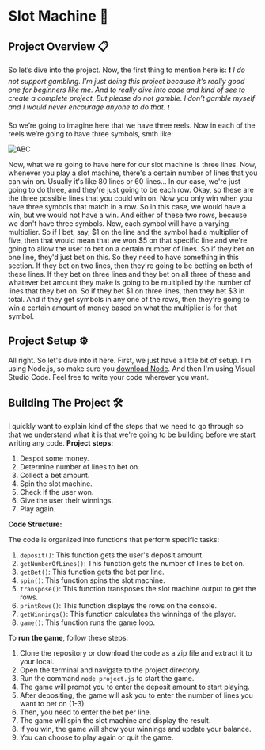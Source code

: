 # Slot Machine :slot_machine:

## Project Overview :clipboard:

So let’s dive into the project. 
Now, the first thing to mention here is:
:heavy_exclamation_mark: *I do not support gambling. I’m just doing this project because it’s really good one for beginners like me. And to really dive into code and kind of see to create a complete project. But please do not gamble. I don’t gamble myself and I would never encourage anyone to do that.* :heavy_exclamation_mark:

So we’re going to imagine here that we have three reels. Now in each of the reels we’re going to have three symbols, smth like:

![ABC](../images/pic1.JPG)

Now, what we're going to have here for our slot machine is three lines. Now, whenever you play a slot machine, there's a certain number of lines that you can win on. Usually it's like 80 lines or 60 lines... In our case, we're just going to do three, and they're just going to be each row. Okay, so these are the three possible lines that you could win on. Now you only win when you have three symbols that match in a row. So in this case, we would have a win, but we would not have a win. And either of these two rows, because we don't have three symbols. Now, each symbol will have a varying multiplier. So if I bet, say, $1 on the line and the symbol had a multiplier of five, then that would mean that we won $5 on that specific line and we're going to allow the user to bet on a certain number of lines. So if they bet on one line, they'd just bet on this. So they need to have something in this section. If they bet on two lines, then they're going to be betting on both of these lines. If they bet on three lines and they bet on all three of these and whatever bet amount they make is going to be multiplied by the number of lines that they bet on. So if they bet $1 on three lines, then they bet $3 in total. And if they get symbols in any one of the rows, then they're going to win a certain amount of money based on what the multiplier is for that symbol.

## Project Setup :gear:

All right. So let's dive into it here. First, we just have a little bit of setup. I'm using Node.js, so make sure you [download Node](https://nodejs.org/en/download). And then I'm using Visual Studio Code. Feel free to write your code wherever you want.

## Building The Project :hammer_and_wrench:

I quickly want to explain kind of the steps that we need to go through so that we understand what it is that we're going to be building before we start writing any code. **Project steps:**

1. Despot some money. 
2. Determine number of lines to bet on.
3. Collect a bet amount.
4. Spin the slot machine.
5. Check if the user won.
6. Give the user their winnings.
7. Play again.

**Code Structure:**

The code is organized into functions that perform specific tasks:

1.  `deposit()`: This function gets the user's deposit amount.
2.  `getNumberOfLines()`: This function gets the number of lines to bet on.
3.  `getBet()`: This function gets the bet per line.
4.  `spin()`: This function spins the slot machine.
5.  `transpose()`: This function transposes the slot machine output to get the rows.
6.  `printRows()`: This function displays the rows on the console.
7.  `getWinnings()`: This function calculates the winnings of the player.
8.  `game()`: This function runs the game loop.

To **run the game**, follow these steps:
1.  Clone the repository or download the code as a zip file and extract it to your local.
2.  Open the terminal and navigate to the project directory.
3.  Run the command `node project.js` to start the game.
4.  The game will prompt you to enter the deposit amount to start playing.
5.  After depositing, the game will ask you to enter the number of lines you want to bet on (1-3).
6.  Then, you need to enter the bet per line.
7.  The game will spin the slot machine and display the result.
8.  If you win, the game will show your winnings and update your balance.
9.  You can choose to play again or quit the game.